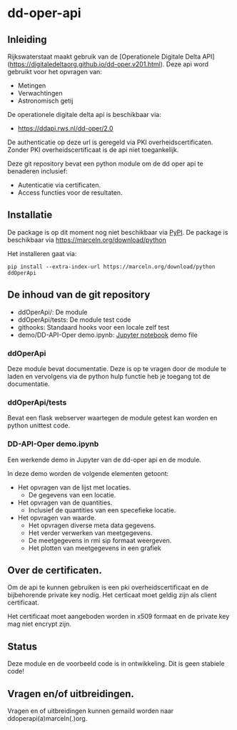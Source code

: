 # dd-oper-api
## Inleiding

Rijkswaterstaat maakt gebruik van de [Operationele Digitale Delta API]
(https://digitaledeltaorg.github.io/dd-oper.v201.html). Deze api word
gebruikt voor het opvragen van:

 * Metingen
 * Verwachtingen
 * Astronomisch getij

De operationele digitale delta api is beschikbaar via:

 *  https://ddapi.rws.nl/dd-oper/2.0

De authenticatie op deze url is geregeld via PKI overheidscertificaten.
Zonder PKI overheidscertificaat is de api niet toegankelijk.

Deze git repository bevat een python module om de dd oper api te benaderen
inclusief:

 * Autenticatie via certificaten.
 * Access functies voor de resultaten.

## Installatie

De package is op dit moment nog niet beschikbaar via [PyPI](https://pypi.org/).
De package is beschikbaar via https://marceln.org/download/python

Het installeren gaat via:
```
pip install --extra-index-url https://marceln.org/download/python ddOperApi
```

## De inhoud van de git repository

 * ddOperApi/: De module
 * ddOperApi/tests: De module test code
 * githooks: Standaard hooks voor een locale zelf test
 * demo/DD-API-Oper demo.ipynb: [Jupyter notebook](https://jupyter.org/)
   demo file

### ddOperApi

Deze module bevat documentatie. Deze is op te vragen door de module te
laden en vervolgens via de python hulp functie heb je toegang tot de
documentatie.

### ddOperApi/tests

Bevat een flask webserver waartegen de module getest kan worden en
python unittest code. 

### DD-API-Oper demo.ipynb

Een werkende demo in Jupyter van de dd-oper api en de module.

In deze demo worden de volgende elementen getoont:

 * Het opvragen van de lijst met locaties.
   * De gegevens van een locatie.
 * Het opvragen van de quantities.
   * Inclusief de quantities van een specefieke locatie.
 * Het opvragen van waarde.
   * Het opvragen diverse meta data gegevens.
   * Het verder verwerken van meetgegevens.
   * De meetgegevens in rmi sip formaat weergeven.
   * Het plotten van meetgegevens in een grafiek 

## Over de certificaten.

Om de api te kunnen gebruiken is een pki overheidscertificaat en de
bijbehorende private key nodig. Het certicaat moet geldig zijn als
client certificaat.

Het certificaat moet aangeboden worden in x509 formaat en de private
key mag niet encrypt zijn.

## Status

Deze module en de voorbeeld code is in ontwikkeling. Dit is geen
stabiele code!

## Vragen en/of uitbreidingen.

Vragen en of uitbreidingen kunnen gemaild worden naar ddoperapi(a)marceln(.)org.

